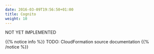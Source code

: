 ```yaml
---
date: 2016-03-09T19:56:50+01:00
title: Cognito
weight: 10
---
```

<span class="label label-warning">NOT YET IMPLEMENTED</span>

{{% notice info %}}
TODO: CloudFormation source documentation
{{% /notice %}}
